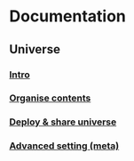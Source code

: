 # Documentation

## Universe

### [Intro](intro.md)

### [Organise contents](organise_contents.md)

### [Deploy & share universe](deploy_share_universe.md)

### [Advanced setting (meta)](advanced_setting.md)